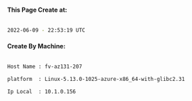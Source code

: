 
   
#### This Page Create at:

```bash

2022-06-09 - 22:53:19 UTC

```

#### Create By Machine:

```bash

Host Name : fv-az131-207

platform  : Linux-5.13.0-1025-azure-x86_64-with-glibc2.31

Ip Local  : 10.1.0.156

```

